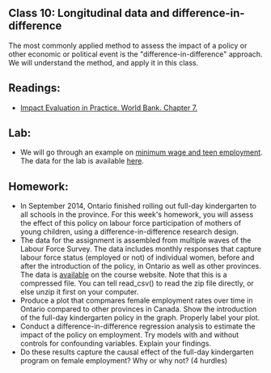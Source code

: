 ## Class 10: Longitudinal data and difference-in-difference

The most commonly applied method to assess the impact of a policy or other economic or political event is the "difference-in-difference" approach.
We will understand the method, and apply it in this class.

## Readings:
- [Impact Evaluation in Practice. World Bank.  Chapter 7.](http://documents.worldbank.org/curated/en/698441474029568469/pdf/108270-PUB-Box396299B-PUBLIC-PUBDATE-9-13-16.pdf)

## Lab:
- We will go through an example on [minimum wage and teen employment](http://htmlpreview.github.io/?https://github.com/nicrivers/uo_api_6319/blob/master/minwage_lab.html).  The data for the lab is available [here](https://raw.githubusercontent.com/nicrivers/uo_api_6319/master/minwage_data.csv).

## Homework:
- In September 2014, Ontario finished rolling out full-day kindergarten to all schools in the province.  For this week's homework, you will assess the effect of this policy on labour force participation of mothers of young children, using a difference-in-difference research design.
- The data for the assignment is assembled from multiple waves of the Labour Force Survey. The data includes monthly responses that capture labour force status (employed or not) of individual women, before and after the introduction of the policy, in Ontario as well as other provinces.  The data is [available](https://github.com/nicrivers/uo_api_6319/raw/master/diff_in_diff_all_day_k.zip) on the course website.  Note that this is a compressed file.  You can  tell read_csv() to read the zip file directly, or else unzip it first on your computer.
- Produce a plot that compmares female employment rates over time in Ontario compared to other provinces in Canada.  Show the introduction of the full-day kindergarten policy in the graph.  Properly label your plot.
- Conduct a difference-in-difference regression analysis to estimate the impact of the policy on employment.  Try models with and without controls for confounding variables.  Explain your findings.
- Do these results capture the causal effect of the full-day kindergarten program on female employment?  Why or why not? (4 hurdles)
